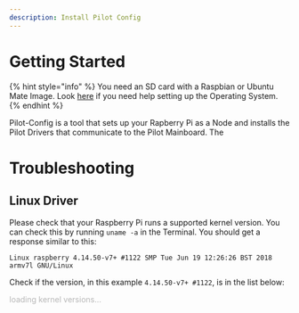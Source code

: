 ```yaml
---
description: Install Pilot Config
---
```


# Getting Started

{% hint style="info" %} You need an SD card with a Raspbian or Ubuntu Mate Image. Look [here](https://www.raspberrypi.org/documentation/installation/installing-images/README.md) if you need help setting up the Operating System.
{% endhint %}

Pilot-Config is a tool that sets up your Rapberry Pi as a Node and installs the Pilot Drivers that communicate to the Pilot Mainboard. The


# Troubleshooting

## Linux Driver
Please check that your Raspberry Pi runs a supported kernel version. You can check this by running `uname -a` in the Terminal. You should get a response similar to this:
```
Linux raspberry 4.14.50-v7+ #1122 SMP Tue Jun 19 12:26:26 BST 2018 armv7l GNU/Linux
```
Check if the version, in this example `4.14.50-v7+ #1122`, is in the list below:
<p id="kernelversions" style="opacity: 0.3;">loading kernel versions...
<script>
  var xmlHttp = new XMLHttpRequest();
  xmlHttp.onreadystatechange = function() { 
    if (xmlHttp.readyState == 4 && xmlHttp.status == 200) {
      var list = JSON.parse(xmlHttp.responseText);
      var innerHtml = "";
      for (var i = 0; i < list.length; i++) {
        innerHtml += '<li style="font-size: 0.8em;">' + list[i]["version"] + " #" + list[i]["buildnum"] + "</li>";
      }
      var kv = document.getElementById("kernelversions");
      kv.innerHTML = '<ul style="border-style: solid; border-width: 2px; border-color:lightgray; border-radius:6px; columns: 2; -webkit-columns: 2; -moz-columns: 2;">' + innerHtml + "</ul>";
      kv.removeAttribute("style");
    }
  };
  xmlHttp.open("GET", "https://mypilot.io/kernelversions", true); 
  xmlHttp.send(null);
</script> </p>